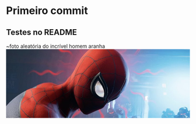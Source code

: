 # Primeiro commit
## Testes no README 

~foto aleatória do incrível homem aranha 
![homem aranha](https://github.com/pedro-toodoo/First-Git/blob/main/11150912834388.jpg)
